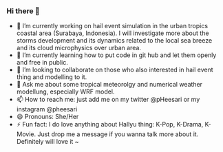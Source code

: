 ### Hi there 👋

- 🔭 I’m currently working on hail event simulation in the urban tropics coastal area (Surabaya, Indonesia). I will investigate more about the storms development and its dynamics related to the local sea breeze and its cloud microphysics over urban area. 
- 🌱 I’m currently learning how to put code in git hub and let them openly and free in public. 
- 👯 I’m looking to collaborate on those who also interested in hail event thing and modelling to it. 
- 💬 Ask me about some tropical meteorolgy and numerical weather modellung, especially WRF model. 
- 📫 How to reach me: just add me on my twitter @pHeesari or my instagram @pheesari
- 😄 Pronouns: She/Her
- ⚡ Fun fact: I do love anything about Hallyu thing: K-Pop, K-Drama, K-Movie. Just drop me a message if you wanna talk more about it. Definitely will love it ~


